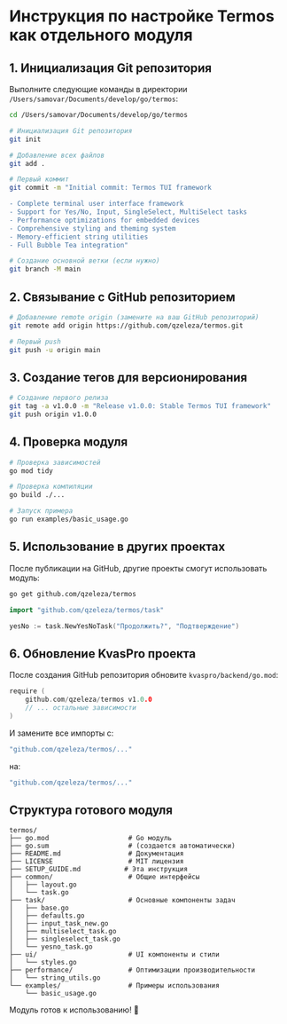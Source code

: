 # Инструкция по настройке Termos как отдельного модуля

## 1. Инициализация Git репозитория

Выполните следующие команды в директории `/Users/samovar/Documents/develop/go/termos`:

```bash
cd /Users/samovar/Documents/develop/go/termos

# Инициализация Git репозитория
git init

# Добавление всех файлов
git add .

# Первый коммит
git commit -m "Initial commit: Termos TUI framework

- Complete terminal user interface framework
- Support for Yes/No, Input, SingleSelect, MultiSelect tasks
- Performance optimizations for embedded devices
- Comprehensive styling and theming system
- Memory-efficient string utilities
- Full Bubble Tea integration"

# Создание основной ветки (если нужно)
git branch -M main
```

## 2. Связывание с GitHub репозиторием

```bash
# Добавление remote origin (замените на ваш GitHub репозиторий)
git remote add origin https://github.com/qzeleza/termos.git

# Первый push
git push -u origin main
```

## 3. Создание тегов для версионирования

```bash
# Создание первого релиза
git tag -a v1.0.0 -m "Release v1.0.0: Stable Termos TUI framework"
git push origin v1.0.0
```

## 4. Проверка модуля

```bash
# Проверка зависимостей
go mod tidy

# Проверка компиляции
go build ./...

# Запуск примера
go run examples/basic_usage.go
```

## 5. Использование в других проектах

После публикации на GitHub, другие проекты смогут использовать модуль:

```bash
go get github.com/qzeleza/termos
```

```go
import "github.com/qzeleza/termos/task"

yesNo := task.NewYesNoTask("Продолжить?", "Подтверждение")
```

## 6. Обновление KvasPro проекта

После создания GitHub репозитория обновите `kvaspro/backend/go.mod`:

```go
require (
    github.com/qzeleza/termos v1.0.0
    // ... остальные зависимости
)
```

И замените все импорты с:
```go
"github.com/qzeleza/termos/..."
```

на:
```go
"github.com/qzeleza/termos/..."
```

## Структура готового модуля

```
termos/
├── go.mod                    # Go модуль
├── go.sum                    # (создается автоматически)
├── README.md                 # Документация
├── LICENSE                   # MIT лицензия
├── SETUP_GUIDE.md           # Эта инструкция
├── common/                   # Общие интерфейсы
│   ├── layout.go
│   └── task.go
├── task/                     # Основные компоненты задач
│   ├── base.go
│   ├── defaults.go
│   ├── input_task_new.go
│   ├── multiselect_task.go
│   ├── singleselect_task.go
│   └── yesno_task.go
├── ui/                       # UI компоненты и стили
│   └── styles.go
├── performance/              # Оптимизации производительности
│   └── string_utils.go
└── examples/                 # Примеры использования
    └── basic_usage.go
```

Модуль готов к использованию! 🎉